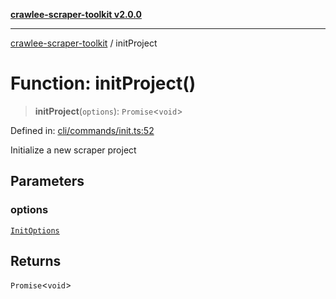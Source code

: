 [**crawlee-scraper-toolkit v2.0.0**](../README.md)

***

[crawlee-scraper-toolkit](../globals.md) / initProject

# Function: initProject()

> **initProject**(`options`): `Promise`\<`void`\>

Defined in: [cli/commands/init.ts:52](https://github.com/devalexanderdaza/crawlee-scraper-toolkit/blob/main/src/cli/commands/init.ts#L52)

Initialize a new scraper project

## Parameters

### options

[`InitOptions`](../-internal-/interfaces/InitOptions.md)

## Returns

`Promise`\<`void`\>
